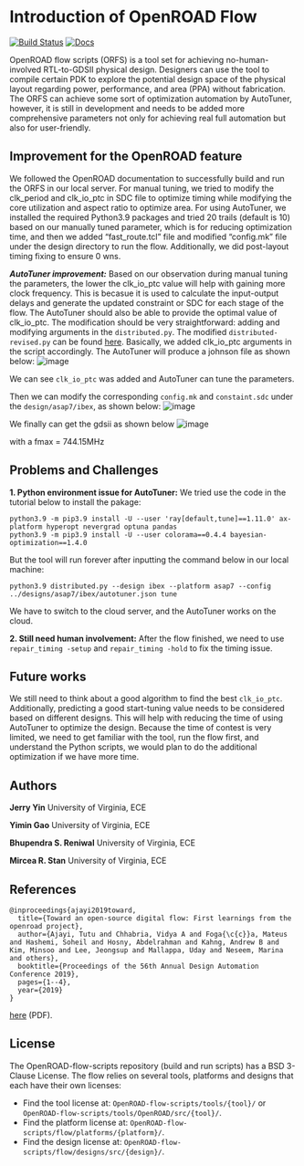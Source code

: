 # Introduction of OpenROAD Flow

[![Build Status](https://jenkins.openroad.tools/buildStatus/icon?job=OpenROAD-flow-scripts-Public%2Fpublic_tests_all%2Fmaster)](https://jenkins.openroad.tools/view/Public/job/OpenROAD-flow-scripts-Public/job/public_tests_all/job/master/)
[![Docs](https://readthedocs.org/projects/openroad-flow-scripts/badge/?version=latest)](https://openroad-flow-scripts.readthedocs.io/en/latest/?badge=latest)

OpenROAD flow scripts (ORFS) is a tool set for achieving no-human-involved RTL-to-GDSII physical design. Designers can use the tool to compile certain PDK to explore the potential design space of the physical layout regarding power, performance, and area (PPA) without fabrication. The ORFS can achieve some sort of optimization automation by AutoTuner, however, it is still in development and needs to be added more comprehensive parameters not only for achieving real full automation but also for user-friendly.


## Improvement for the OpenROAD feature

We followed the OpenROAD documentation to successfully build and run the ORFS in our local server. For manual tuning, we tried to modify the clk\_period and clk\_io\_ptc in SDC file to optimize timing while modifying the core utilization and aspect ratio to optimize area. For using AutoTuner, we installed the required Python3.9 packages and tried 20 trails (default is 10) based on our manually tuned parameter, which is for reducing optimization time, and then we added “fast\_route.tcl” file and modified “config.mk” file under the design directory to run the flow. Additionally, we did post-layout timing fixing to ensure 0 wns.

***AutoTuner improvement:*** Based on our observation during manual tuning the parameters, the lower the clk\_io\_ptc value will help with gaining more clock frequency. This is becasue it is used to calculate the input-output delays and generate the updated constraint or SDC for each stage of the flow. The AutoTuner should also be able to provide the optimal value of clk\_io\_ptc. The modification should be very straightforward: adding and modifying arguments in the `distributed.py`. The modified `distributed-revised.py` can be found [here](https://github.com/jjeryin/OpenROAD-flow-scripts/blob/7nmcontest/flow/util/distributed_revised.py). Basically, we added clk\_io\_ptc arguments in the script accordingly. The AutoTuner will produce a johnson file as shown below:
![image](https://user-images.githubusercontent.com/114622772/228409378-3055c8db-f931-437d-9ab6-83ac2ccb7130.png)

We can see `clk_io_ptc` was added and AutoTuner can tune the parameters.

Then we can modify the corresponding `config.mk` and `constaint.sdc` under the `design/asap7/ibex`, as shown below:
![image](https://user-images.githubusercontent.com/114622772/228409692-ec472062-0010-4b88-98a4-d23f11b613d7.png)

We finally can get the gdsii as shown below
![image](https://user-images.githubusercontent.com/114622772/228410160-832d5ded-aadf-4ebd-b937-ad276bcfc12f.png)

with a fmax = 744.15MHz


## Problems and Challenges

**1. Python environment issue for AutoTuner:** We tried use the code in the tutorial below to install the pakage:
```
python3.9 -m pip3.9 install -U --user 'ray[default,tune]==1.11.0' ax-platform hyperopt nevergrad optuna pandas
python3.9 -m pip3.9 install -U --user colorama==0.4.4 bayesian-optimization==1.4.0
```
But the tool will run forever after inputting the command below in our local machine:
```
python3.9 distributed.py --design ibex --platform asap7 --config ../designs/asap7/ibex/autotuner.json tune
```
We have to switch to the cloud server, and the AutoTuner works on the cloud.

**2. Still need human involvement:** After the flow finished, we need to use `repair_timing -setup` and `repair_timing -hold` to fix the timing issue.

## Future works
We still need to think about a good algorithm to find the best `clk_io_ptc`. Additionally, predicting a good start-tuning value needs to be considered based on different designs. This will help with reducing the time of using AutoTuner to optimize the design. Because the time of contest is very limited, we need to get familiar with the tool, run the flow first, and understand the Python scripts, we would plan to do the additional optimization if we have more time.

## Authors

**Jerry Yin**  University of Virginia, ECE

**Yimin Gao**  University of Virginia, ECE

**Bhupendra S. Reniwal**  University of Virginia, ECE

**Mircea R. Stan**  University of Virginia, ECE


## References

```
@inproceedings{ajayi2019toward,
  title={Toward an open-source digital flow: First learnings from the openroad project},
  author={Ajayi, Tutu and Chhabria, Vidya A and Foga{\c{c}}a, Mateus and Hashemi, Soheil and Hosny, Abdelrahman and Kahng, Andrew B and Kim, Minsoo and Lee, Jeongsup and Mallappa, Uday and Neseem, Marina and others},
  booktitle={Proceedings of the 56th Annual Design Automation Conference 2019},
  pages={1--4},
  year={2019}
}
```

[here](https://vlsicad.ucsd.edu/Publications/Conferences/371/c371.pdf) (PDF).


## License

The OpenROAD-flow-scripts repository (build and run scripts) has a BSD 3-Clause License.
The flow relies on several tools, platforms and designs that each have their own licenses:

- Find the tool license at: `OpenROAD-flow-scripts/tools/{tool}/` or `OpenROAD-flow-scripts/tools/OpenROAD/src/{tool}/`.
- Find the platform license at: `OpenROAD-flow-scripts/flow/platforms/{platform}/`.
- Find the design license at: `OpenROAD-flow-scripts/flow/designs/src/{design}/`.
